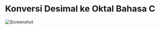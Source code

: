 # Konversi Desimal ke Oktal Bahasa C

![Screenshot](https://user-images.githubusercontent.com/62225185/215273645-b21dfa73-95f3-4d2e-bc37-13b979d7ec3c.png)
